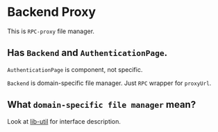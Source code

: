 # Backend Proxy

This is `RPC-proxy` file manager.

## Has `Backend` and `AuthenticationPage`.

`AuthenticationPage` is component, not specific.

`Backend` is domain-specific file manager. Just `RPC` wrapper for `proxyUrl`.

## What `domain-specific file manager` mean?

Look at [lib-util](https://github.com/netlify/netlify-cms/tree/master/packages/netlify-cms-lib-util/README.md) for interface description.
